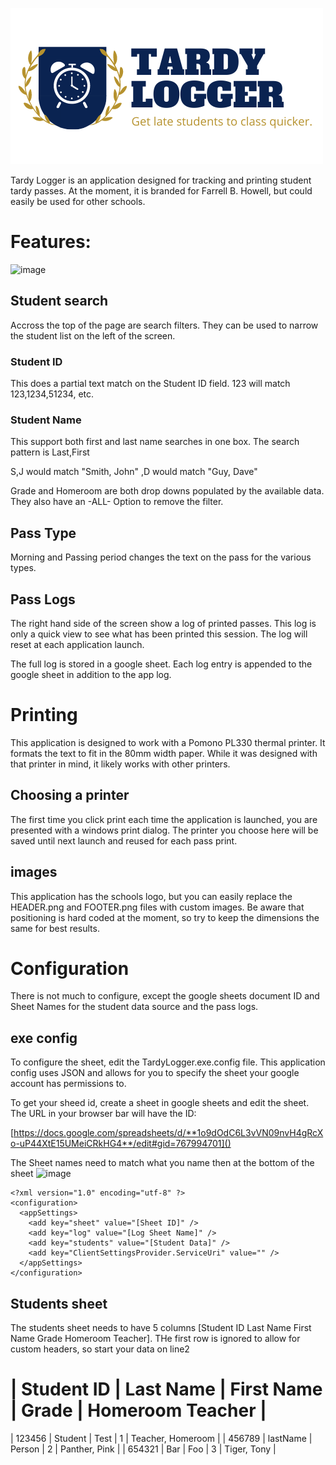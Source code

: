 ![](TardyLoggerLogo.png)

Tardy Logger is an application designed for tracking and printing student tardy passes. At the moment, it is branded for Farrell B. Howell, but could easily be used for other schools.

# Features:
![image](https://user-images.githubusercontent.com/1467409/165199711-2addd964-bbdd-4b71-b83c-37656eabc63c.png)

## Student search
Accross the top of the page are search filters. They can be used to narrow the student list on the left of the screen.

### Student ID
This does a partial text match on the Student ID field. 123 will match 123,1234,51234, etc.

### Student Name
This support both first and last name searches in one box. The search pattern is Last,First

S,J would match "Smith, John"
,D would match "Guy, Dave"

Grade and Homeroom are both drop downs populated by the available data. They also have an -ALL- Option to remove the filter.

## Pass Type
Morning and Passing period changes the text on the pass for the various types.

## Pass Logs
The right hand side of the screen show a log of printed passes. This log is only a quick view to see what has been printed this session. The log will reset at each application launch.

The full log is stored in a google sheet. Each log entry is appended to the google sheet in addition to the app log.

# Printing
This application is designed to work with a Pomono PL330 thermal printer. It formats the text to fit in the 80mm width paper. While it was designed with that printer in mind, it likely works with other printers.
## Choosing a printer
The first time you click print each time the application is launched, you are presented with a windows print dialog. The printer you choose here will be saved until next launch and reused for each pass print.

## images
This application has the schools logo, but you can easily replace the HEADER.png and FOOTER.png files with custom images. Be aware that positioning is hard coded at the moment, so try to keep the dimensions the same for best results.

# Configuration
There is not much to configure, except the google sheets document ID and Sheet Names for the student data source and the pass logs.

## exe config
To configure the sheet, edit the TardyLogger.exe.config file. This application config uses JSON and allows for you to specify the sheet your google account has permissions to.

To get your sheed id, create a sheet in google sheets and edit the sheet. The URL in your browser bar will have the ID:

[https://docs.google.com/spreadsheets/d/**1o9dOdC6L3vVN09nvH4gRcXo-uP44XtE15UMeiCRkHG4**/edit#gid=767994701]()

The Sheet names need to match what you name then at the bottom of the sheet
![image](https://user-images.githubusercontent.com/1467409/165202224-a92ade4c-9d26-452a-9aa3-bd0eaa95d1d0.png)


```
<?xml version="1.0" encoding="utf-8" ?>
<configuration>
  <appSettings>
    <add key="sheet" value="[Sheet ID]" />
    <add key="log" value="[Log Sheet Name]" />
    <add key="students" value="[Student Data]" />
    <add key="ClientSettingsProvider.ServiceUri" value="" />
  </appSettings>
</configuration>
```

## Students sheet

The students sheet needs to have 5 columns [Student ID	Last Name	First Name	Grade	Homeroom Teacher]. THe first row is ignored to allow for custom headers, so start your data on line2

| Student ID | Last Name | First Name | Grade | Homeroom Teacher |
================================================================
| 123456 | Student | Test | 1 | Teacher, Homeroom |
| 456789 | lastName | Person | 2 | Panther, Pink |
| 654321 | Bar | Foo | 3 | Tiger, Tony |
